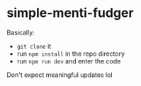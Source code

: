# simple-menti-fudger

Basically:

- `git clone` it
- run `npm install` in the repo directory
- run `npm run dev` and enter the code

Don't expect meaningful updates lol
